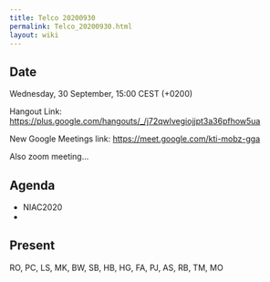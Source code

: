 ```yaml
---
title: Telco 20200930
permalink: Telco_20200930.html
layout: wiki
---
```


Date
----

Wednesday, 30 September, 15:00 CEST (+0200)

<!-- end of autogeneration -->

Hangout Link:
<https://plus.google.com/hangouts/_/j72qwlvegiojjpt3a36pfhow5ua>

New Google Meetings link:
https://meet.google.com/kti-mobz-gga

Also zoom meeting...

Agenda
------
   * NIAC2020
   * 

Present
--------
RO, PC, LS, MK, BW, SB, HB, HG, FA, PJ, AS, RB, TM, MO


